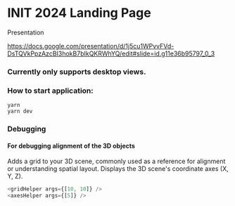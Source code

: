 # INIT 2024 Landing Page

Presentation 

https://docs.google.com/presentation/d/1j5cu1WPvvFVd-DsTQVkPpzAzcBI3hokB7bIkQKRWhYQ/edit#slide=id.g11e36b95797_0_3


### Currently only supports desktop views.

### How to start application:

```
yarn
yarn dev
```

### Debugging

#### For debugging alignment of the 3D objects
Adds a grid to your 3D scene, commonly used as a reference for alignment or understanding spatial layout.
Displays the 3D scene's coordinate axes (X, Y, Z).
```js
<gridHelper args={[10, 10]} />
<axesHelper args={[5]} />
```
